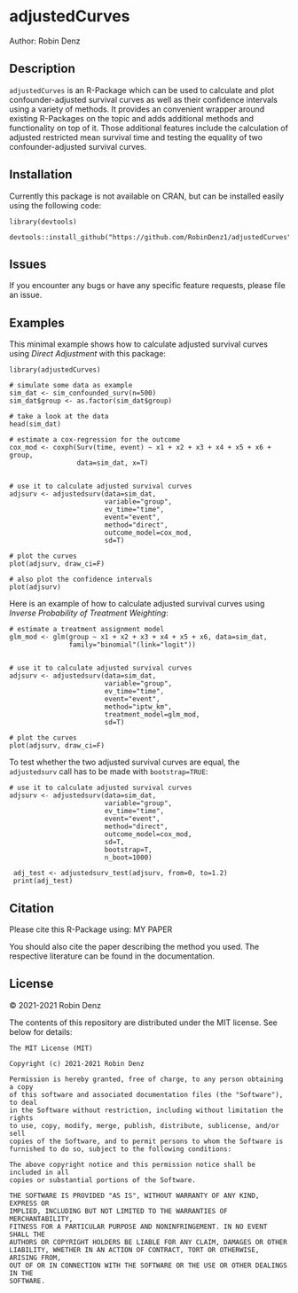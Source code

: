 # adjustedCurves

Author: Robin Denz

## Description

`adjustedCurves` is an R-Package which can be used to calculate and plot confounder-adjusted survival curves as well as their confidence intervals using a variety of methods.
It provides an convenient wrapper around existing R-Packages on the topic and adds additional methods and functionality on top of it.
Those additional features include the calculation of adjusted restricted mean survival time and testing the equality of two confounder-adjusted survival curves.

## Installation

Currently this package is not available on CRAN, but can be installed easily using the following code:

```
library(devtools)

devtools::install_github("https://github.com/RobinDenz1/adjustedCurves")
```

## Issues

If you encounter any bugs or have any specific feature requests, please file an issue.

## Examples

This minimal example shows how to calculate adjusted survival curves using *Direct Adjustment* with this package:

```
library(adjustedCurves)

# simulate some data as example
sim_dat <- sim_confounded_surv(n=500)
sim_dat$group <- as.factor(sim_dat$group)

# take a look at the data
head(sim_dat)

# estimate a cox-regression for the outcome
cox_mod <- coxph(Surv(time, event) ~ x1 + x2 + x3 + x4 + x5 + x6 + group,
                 data=sim_dat, x=T)


# use it to calculate adjusted survival curves
adjsurv <- adjustedsurv(data=sim_dat,
                        variable="group",
                        ev_time="time",
                        event="event",
                        method="direct",
                        outcome_model=cox_mod,
                        sd=T)

# plot the curves
plot(adjsurv, draw_ci=F)

# also plot the confidence intervals
plot(adjsurv)
```
Here is an example of how to calculate adjusted survival curves using *Inverse Probability of Treatment Weighting*:
```
# estimate a treatment assignment model
glm_mod <- glm(group ~ x1 + x2 + x3 + x4 + x5 + x6, data=sim_dat,
               family="binomial"(link="logit"))


# use it to calculate adjusted survival curves
adjsurv <- adjustedsurv(data=sim_dat,
                        variable="group",
                        ev_time="time",
                        event="event",
                        method="iptw_km",
                        treatment_model=glm_mod,
                        sd=T)

# plot the curves
plot(adjsurv, draw_ci=F)
```
To test whether the two adjusted survival curves are equal, the `adjustedsurv` call has to be made with `bootstrap=TRUE`:
```
# use it to calculate adjusted survival curves
adjsurv <- adjustedsurv(data=sim_dat,
                        variable="group",
                        ev_time="time",
                        event="event",
                        method="direct",
                        outcome_model=cox_mod,
                        sd=T,
                        bootstrap=T,
                        n_boot=1000)
                        
 adj_test <- adjustedsurv_test(adjsurv, from=0, to=1.2)
 print(adj_test)
```
## Citation
Please cite this R-Package using:
MY PAPER

You should also cite the paper describing the method you used. The respective literature can be found in the documentation.

## License

© 2021-2021 Robin Denz

The contents of this repository are distributed under the MIT license. See below for details:

```
The MIT License (MIT)

Copyright (c) 2021-2021 Robin Denz

Permission is hereby granted, free of charge, to any person obtaining a copy
of this software and associated documentation files (the "Software"), to deal
in the Software without restriction, including without limitation the rights
to use, copy, modify, merge, publish, distribute, sublicense, and/or sell
copies of the Software, and to permit persons to whom the Software is
furnished to do so, subject to the following conditions:

The above copyright notice and this permission notice shall be included in all
copies or substantial portions of the Software.

THE SOFTWARE IS PROVIDED "AS IS", WITHOUT WARRANTY OF ANY KIND, EXPRESS OR
IMPLIED, INCLUDING BUT NOT LIMITED TO THE WARRANTIES OF MERCHANTABILITY,
FITNESS FOR A PARTICULAR PURPOSE AND NONINFRINGEMENT. IN NO EVENT SHALL THE
AUTHORS OR COPYRIGHT HOLDERS BE LIABLE FOR ANY CLAIM, DAMAGES OR OTHER
LIABILITY, WHETHER IN AN ACTION OF CONTRACT, TORT OR OTHERWISE, ARISING FROM,
OUT OF OR IN CONNECTION WITH THE SOFTWARE OR THE USE OR OTHER DEALINGS IN THE
SOFTWARE.
```


